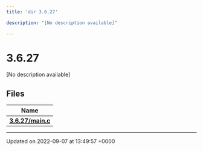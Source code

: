 ```yaml
---
title: 'dir 3.6.27'

description: "[No description available]"

---
```


# 3.6.27



[No description available]

## Files

| Name           |
| -------------- |
| **[3.6.27/main.c](/documentation/code/files/main_8c/#file-mainc)**  |






-------------------------------

Updated on 2022-09-07 at 13:49:57 +0000
